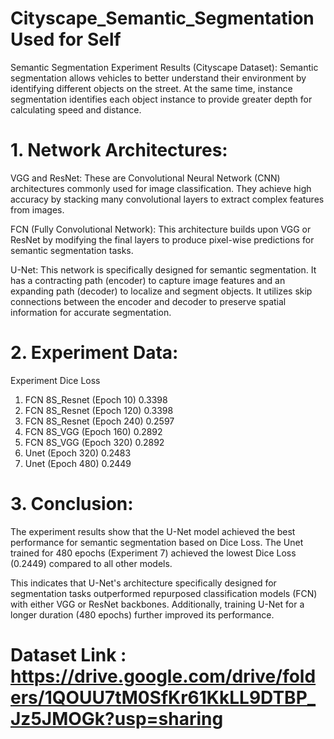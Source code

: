 # Cityscape_Semantic_Segmentation Used for Self
Semantic Segmentation Experiment Results (Cityscape Dataset):
Semantic segmentation allows vehicles to better understand their environment by identifying different objects on the street. At the same time, instance segmentation identifies each object instance to provide greater depth for calculating speed and distance.

# 1. Network Architectures:

VGG and ResNet: These are Convolutional Neural Network (CNN) architectures commonly used for image classification. They achieve high accuracy by stacking many convolutional layers to extract complex features from images.

FCN (Fully Convolutional Network): This architecture builds upon VGG or ResNet by modifying the final layers to produce pixel-wise predictions for semantic segmentation tasks.

U-Net: This network is specifically designed for semantic segmentation. It has a contracting path (encoder) to capture image features and an expanding path (decoder) to localize and segment objects. It utilizes skip connections between the encoder and decoder to preserve spatial information for accurate segmentation.

# 2. Experiment Data:

Experiment	Dice Loss
1. FCN 8S_Resnet (Epoch 10)	0.3398
2. FCN 8S_Resnet (Epoch 120)	0.3398
3. FCN 8S_Resnet (Epoch 240)	0.2597
4. FCN 8S_VGG (Epoch 160)	0.2892
5. FCN 8S_VGG (Epoch 320)	0.2892
6. Unet (Epoch 320)		0.2483
7. Unet (Epoch 480)		0.2449

# 3. Conclusion:

The experiment results show that the U-Net model achieved the best performance for semantic segmentation based on Dice Loss. The Unet trained for 480 epochs (Experiment 7) achieved the lowest Dice Loss (0.2449) compared to all other models. 

This indicates that U-Net's architecture specifically designed for segmentation tasks outperformed repurposed classification models (FCN) with either VGG or ResNet backbones. Additionally, training U-Net for a longer duration (480 epochs) further improved its performance.

# Dataset Link : https://drive.google.com/drive/folders/1QOUU7tM0SfKr61KkLL9DTBP_Jz5JMOGk?usp=sharing
